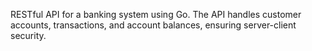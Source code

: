 RESTful API for a banking system using Go. The API handles customer accounts, transactions, and account balances, ensuring server-client security.

